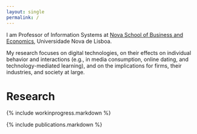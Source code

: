 ```yaml
---
layout: single
permalink: /
---
```


I am Professor of Information Systems at [Nova School of Business and Economics](http://novasbe.pt), Universidade Nova de Lisboa.

My research focuses on digital technologies, on their effects on individual behavior and interactions (e.g., in media consumption, online dating, and technology-mediated learning), and on the implications for firms, their industries, and society at large.

<!-- I have a PhD in Technological Change and Entrepreneurship from Carnegie Mellon University, an MSc in Engineering and Public Policy from Carnegie Mellon University, and a BSc in Computer Science and Engineering from Instituto Superior Técnico, University of Lisbon. Before joining the academia I worked as a software engineer and analyst in the transportation and government sectors. -->


# Research

{% include workinprogress.markdown %}

{% include publications.markdown %}
